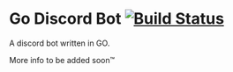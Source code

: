 Go Discord Bot      [![Build Status](https://travis-ci.org/GenDoNL/GoDiscordBot.svg?branch=master)](https://travis-ci.org/GenDoNL/GoDiscordBot)
=============

A discord bot written in GO.

More info to be added soon™
